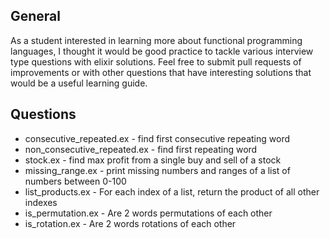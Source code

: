 General
-------
As a student interested in learning more about functional programming languages, I thought it would be good practice to tackle various interview type questions with elixir solutions.  Feel free to submit pull requests of improvements or with other questions that have interesting solutions that would be a useful learning guide.

Questions
---------
* consecutive_repeated.ex - find first consecutive repeating word
* non_consecutive_repeated.ex - find first repeating word
* stock.ex - find max profit from a single buy and sell of a stock
* missing_range.ex - print missing numbers and ranges of a list of numbers between 0-100
* list_products.ex - For each index of a list, return the product of all other indexes
* is_permutation.ex - Are 2 words permutations of each other
* is_rotation.ex - Are 2 words rotations of each other
